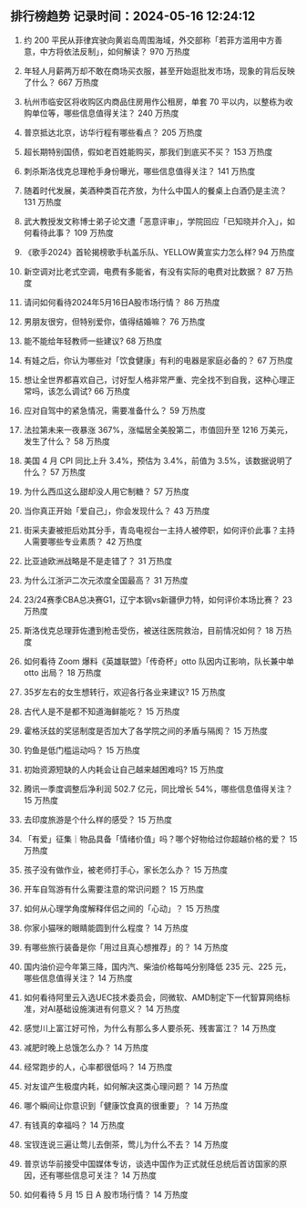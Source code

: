 
## 排行榜趋势 记录时间：2024-05-16 12:24:12
  
  1. 约 200 平民从菲律宾驶向黄岩岛周围海域，外交部称「若菲方滥用中方善意，中方将依法反制」，如何解读？ 970 万热度
    
  2. 年轻人月薪两万却不敢在商场买衣服，甚至开始逛批发市场，现象的背后反映了什么？ 667 万热度
    
  3. 杭州市临安区将收购区内商品住房用作公租房，单套 70 平以内，以整栋为收购单位等，哪些信息值得关注？ 240 万热度
    
  4. 普京抵达北京，访华行程有哪些看点？ 205 万热度
    
  5. 超长期特别国债，假如老百姓能购买，那我们到底买不买？ 153 万热度
    
  6. 刺杀斯洛伐克总理枪手身份曝光，哪些信息值得关注？ 141 万热度
    
  7. 随着时代发展，美酒种类百花齐放，为什么中国人的餐桌上白酒仍是主流？ 131 万热度
    
  8. 武大教授发文称博士弟子论文遭「恶意评审」，学院回应「已知晓并介入」，如何看待此事？ 109 万热度
    
  9. 《歌手2024》首轮揭榜歌手杭盖乐队、YELLOW黄宣实力怎么样? 94 万热度
    
  10. 新空调对比老式空调，电费有多能省，有没有实际的电费对比数据？ 87 万热度
    
  11. 请问如何看待2024年5月16日A股市场行情？ 86 万热度
    
  12. 男朋友很穷，但特别爱你，值得结婚嘛？ 76 万热度
    
  13. 能不能给年轻教师一些建议? 68 万热度
    
  14. 有娃之后，你认为哪些对「饮食健康」有利的电器是家庭必备的？ 67 万热度
    
  15. 想让全世界都喜欢自己，讨好型人格非常严重、完全找不到自我，这种心理正常吗，该怎么调试? 66 万热度
    
  16. 应对自驾中的紧急情况，需要准备什么？ 59 万热度
    
  17. 法拉第未来一夜暴涨 367%，涨幅居全美股第二，市值回升至 1216 万美元，发生了什么？ 58 万热度
    
  18. 美国 4 月 CPI 同比上升 3.4%，预估为 3.4%，前值为 3.5%，该数据说明了什么？ 57 万热度
    
  19. 为什么西瓜这么甜却没人用它制糖？ 57 万热度
    
  20. 当你真正开始「爱自己」，你会发现什么？ 43 万热度
    
  21. 街采夫妻被拒后劝其分手，青岛电视台一主持人被停职，如何评价此事？主持人需要哪些专业素质？ 42 万热度
    
  22. 比亚迪欧洲战略是不是走错了？ 31 万热度
    
  23. 为什么江浙沪二次元浓度全国最高？ 31 万热度
    
  24. 23/24赛季CBA总决赛G1，辽宁本钢vs新疆伊力特，如何评价本场比赛？ 23 万热度
    
  25. 斯洛伐克总理菲佐遭到枪击受伤，被送往医院救治，目前情况如何？ 18 万热度
    
  26. 如何看待 Zoom 爆料《英雄联盟》「传奇杯」otto 队因内讧影响，队长兼中单 otto 出局？ 18 万热度
    
  27. 35岁左右的女生想转行，欢迎各行各业来建议? 15 万热度
    
  28. 古代人是不是都不知道海鲜能吃？ 15 万热度
    
  29. 霍格沃兹的奖惩制度是否加大了各学院之间的矛盾与隔阂？ 15 万热度
    
  30. 钓鱼是低门槛运动吗？ 15 万热度
    
  31. 初始资源短缺的人内耗会让自己越来越困难吗? 15 万热度
    
  32. 腾讯一季度调整后净利润 502.7 亿元，同比增长 54%，哪些信息值得关注？ 15 万热度
    
  33. 去印度旅游是个什么样的感受？ 15 万热度
    
  34. 「有爱」征集｜物品具备「情绪价值」吗？哪个好物给过你超越价格的爱？ 15 万热度
    
  35. 孩子没有做作业，被老师打手心，家长怎么办？ 15 万热度
    
  36. 开车自驾游有什么需要注意的常识问题？ 15 万热度
    
  37. 如何从心理学角度解释伴侣之间的「心动」？ 15 万热度
    
  38. 你家小猫咪的眼睛能圆到什么程度？ 14 万热度
    
  39. 有哪些旅行装备是你「用过且真心想推荐」的？ 14 万热度
    
  40. 国内油价迎今年第三降，国内汽、柴油价格每吨分别降低 235 元、225 元，哪些信息值得关注？ 14 万热度
    
  41. 如何看待阿里云入选UEC技术委员会，同微软、AMD制定下一代智算网络标准，对AI基础设施演进有何意义？ 14 万热度
    
  42. 感觉川上富江好可怜，为什么有那么多人要杀死、残害富江？ 14 万热度
    
  43. 减肥时晚上总饿怎么办？ 14 万热度
    
  44. 经常跑步的人，心率都很低吗？ 14 万热度
    
  45. 对友谊产生极度内耗，如何解决这类心理问题？ 14 万热度
    
  46. 哪个瞬间让你意识到「健康饮食真的很重要」？ 14 万热度
    
  47. 有钱真的幸福吗？ 14 万热度
    
  48. 宝钗连说三遍让莺儿去倒茶，莺儿为什么不去？ 14 万热度
    
  49. 普京访华前接受中国媒体专访，谈选中国作为正式就任总统后首访国家的原因，还有哪些信息可关注？ 14 万热度
    
  50. 如何看待 5 月 15 日 A 股市场行情？ 14 万热度
    